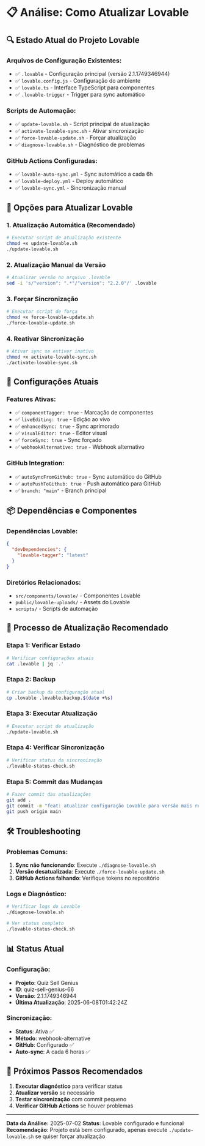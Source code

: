 # 📋 Análise: Como Atualizar Lovable

## 🔍 Estado Atual do Projeto Lovable

### Arquivos de Configuração Existentes:
- ✅ `.lovable` - Configuração principal (versão 2.1.1749346944)
- ✅ `lovable.config.js` - Configuração do ambiente
- ✅ `lovable.ts` - Interface TypeScript para componentes
- ✅ `.lovable-trigger` - Trigger para sync automático

### Scripts de Automação:
- ✅ `update-lovable.sh` - Script principal de atualização
- ✅ `activate-lovable-sync.sh` - Ativar sincronização
- ✅ `force-lovable-update.sh` - Forçar atualização
- ✅ `diagnose-lovable.sh` - Diagnóstico de problemas

### GitHub Actions Configuradas:
- ✅ `lovable-auto-sync.yml` - Sync automático a cada 6h
- ✅ `lovable-deploy.yml` - Deploy automático
- ✅ `lovable-sync.yml` - Sincronização manual

## 🚀 Opções para Atualizar Lovable

### 1. Atualização Automática (Recomendado)
```bash
# Executar script de atualização existente
chmod +x update-lovable.sh
./update-lovable.sh
```

### 2. Atualização Manual da Versão
```bash
# Atualizar versão no arquivo .lovable
sed -i 's/"version": ".*"/"version": "2.2.0"/' .lovable
```

### 3. Forçar Sincronização
```bash
# Executar script de força
chmod +x force-lovable-update.sh
./force-lovable-update.sh
```

### 4. Reativar Sincronização
```bash
# Ativar sync se estiver inativo
chmod +x activate-lovable-sync.sh
./activate-lovable-sync.sh
```

## 🔧 Configurações Atuais

### Features Ativas:
- ✅ `componentTagger: true` - Marcação de componentes
- ✅ `liveEditing: true` - Edição ao vivo
- ✅ `enhancedSync: true` - Sync aprimorado
- ✅ `visualEditor: true` - Editor visual
- ✅ `forceSync: true` - Sync forçado
- ✅ `webhookAlternative: true` - Webhook alternativo

### GitHub Integration:
- ✅ `autoSyncFromGithub: true` - Sync automático do GitHub
- ✅ `autoPushToGithub: true` - Push automático para GitHub
- ✅ `branch: "main"` - Branch principal

## 📦 Dependências e Componentes

### Dependências Lovable:
```json
{
  "devDependencies": {
    "lovable-tagger": "latest"
  }
}
```

### Diretórios Relacionados:
- `src/components/lovable/` - Componentes Lovable
- `public/lovable-uploads/` - Assets do Lovable
- `scripts/` - Scripts de automação

## 🔄 Processo de Atualização Recomendado

### Etapa 1: Verificar Estado
```bash
# Verificar configurações atuais
cat .lovable | jq '.'
```

### Etapa 2: Backup
```bash
# Criar backup da configuração atual
cp .lovable .lovable.backup.$(date +%s)
```

### Etapa 3: Executar Atualização
```bash
# Executar script de atualização
./update-lovable.sh
```

### Etapa 4: Verificar Sincronização
```bash
# Verificar status da sincronização
./lovable-status-check.sh
```

### Etapa 5: Commit das Mudanças
```bash
# Fazer commit das atualizações
git add .
git commit -m "feat: atualizar configuração Lovable para versão mais recente"
git push origin main
```

## 🛠️ Troubleshooting

### Problemas Comuns:
1. **Sync não funcionando**: Execute `./diagnose-lovable.sh`
2. **Versão desatualizada**: Execute `./force-lovable-update.sh`
3. **GitHub Actions falhando**: Verifique tokens no repositório

### Logs e Diagnóstico:
```bash
# Verificar logs do Lovable
./diagnose-lovable.sh

# Ver status completo
./lovable-status-check.sh
```

## 📊 Status Atual

### Configuração:
- **Projeto**: Quiz Sell Genius
- **ID**: quiz-sell-genius-66
- **Versão**: 2.1.1749346944
- **Última Atualização**: 2025-06-08T01:42:24Z

### Sincronização:
- **Status**: Ativa ✅
- **Método**: webhook-alternative
- **GitHub**: Configurado ✅
- **Auto-sync**: A cada 6 horas ✅

## 🎯 Próximos Passos Recomendados

1. **Executar diagnóstico** para verificar status
2. **Atualizar versão** se necessário
3. **Testar sincronização** com commit pequeno
4. **Verificar GitHub Actions** se houver problemas

---
**Data da Análise:** 2025-07-02
**Status**: Lovable configurado e funcional
**Recomendação**: Projeto está bem configurado, apenas execute `./update-lovable.sh` se quiser forçar atualização
